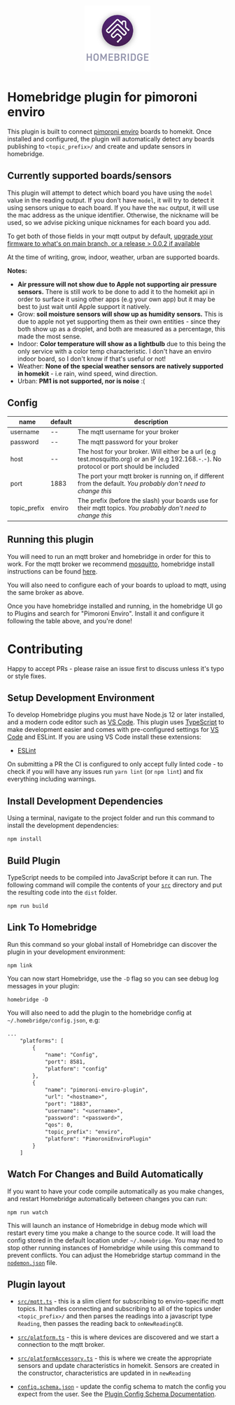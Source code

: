 
<p align="center">

<img src="https://github.com/homebridge/branding/raw/master/logos/homebridge-wordmark-logo-vertical.png" width="150">

</p>


# Homebridge plugin for pimoroni enviro

This plugin is built to connect [pimoroni enviro](https://github.com/pimoroni/enviro) boards to homekit. Once installed and configured, the plugin will automatically detect any boards publishing to `<topic_prefix>/` and create and update sensors in homebridge. 

## Currently supported boards/sensors

This plugin will attempt to detect which board you have using the `model` value in the reading output. If you don't have `model`, it will try to detect it using sensors unique to each board. If you have the `mac` output, it will use the mac address as the unique identifier. Otherwise, the nickname will be used, so we advise picking unique nicknames for each board you add.

To get both of those fields in your mqtt output by default, [upgrade your firmware to what's on main branch, or a release > 0.0.2 if available](https://github.com/pimoroni/enviro/blob/main/documentation/upgrading-firmware.md)

At the time of writing, grow, indoor, weather, urban are supported boards.

**Notes:** 
- **Air pressure will not show due to Apple not supporting air pressure sensors.** There is still work to be done to add it to the homekit api in order to surface it using other apps (e.g your own app) but it may be best to just wait until Apple support it natively.
- Grow: **soil moisture sensors will show up as humidity sensors.** This is due to apple not yet supporting them as their own entities - since they both show up as a droplet, and both are measured as a percentage, this made the most sense. 
- Indoor: **Color temperature will show as a lightbulb** due to this being the only service with a color temp characteristic. I don't have an enviro indoor board, so I don't know if that's useful or not!
- Weather: **None of the special weather sensors are natively supported in homekit** - i.e rain, wind speed, wind direction.
- Urban: **PM1 is not supported, nor is noise** :(

## Config

| name  | default  | description  |
|---|---|---|
| username  | --  | The mqtt username for your broker  |
| password  | --  | The mqtt password for your broker  |
| host  |  -- | The host for your broker. Will either be a url (e.g test.mosquitto.org) or an IP (e.g 192.168.-.-). No protocol or port should be included |
| port  | 1883 | The port your mqtt broker is running on, if different from the default. *You probably don't need to change this*  |
| topic_prefix  | enviro | The prefix (before the slash) your boards use for their mqtt topics. *You probably don't need to change this*  |



## Running this plugin
You will need to run an mqtt broker and homebridge in order for this to work. For the mqtt broker we recommend [mosquitto](https://mosquitto.org), homebridge install instructions can be found [here](https://homebridge.io).

You will also need to configure each of your boards to upload to mqtt, using the same broker as above.

Once you have homebridge installed and running, in the homebridge UI go to Plugins and search for "Pimoroni Enviro". Install it and configure it following the table above, and you're done!

# Contributing

Happy to accept PRs - please raise an issue first to discuss unless it's typo or style fixes. 
## Setup Development Environment

To develop Homebridge plugins you must have Node.js 12 or later installed, and a modern code editor such as [VS Code](https://code.visualstudio.com/). This plugin uses [TypeScript](https://www.typescriptlang.org/) to make development easier and comes with pre-configured settings for [VS Code](https://code.visualstudio.com/) and ESLint. If you are using VS Code install these extensions:

* [ESLint](https://marketplace.visualstudio.com/items?itemName=dbaeumer.vscode-eslint)

On submitting a PR the CI is configured to only accept fully linted code - to check if you will have any issues run `yarn lint` (or `npm lint`) and fix everything including warnings.

## Install Development Dependencies

Using a terminal, navigate to the project folder and run this command to install the development dependencies:

```
npm install
```

## Build Plugin

TypeScript needs to be compiled into JavaScript before it can run. The following command will compile the contents of your [`src`](./src) directory and put the resulting code into the `dist` folder.

```
npm run build
```

## Link To Homebridge

Run this command so your global install of Homebridge can discover the plugin in your development environment:

```
npm link
```

You can now start Homebridge, use the `-D` flag so you can see debug log messages in your plugin:

```
homebridge -D
```

You will also need to add the plugin to the homebridge config at `~/.homebridge/config.json`, e.g:
```
...
    "platforms": [
        {
            "name": "Config",
            "port": 8581,
            "platform": "config"
        },
        {
            "name": "pimoroni-enviro-plugin",
            "url": "<hostname>",
            "port": "1883",
            "username": "<username>",
            "password": "<password>",
            "qos": 0,
            "topic_prefix": "enviro",
            "platform": "PimoroniEnviroPlugin"
        }
    ]
```
## Watch For Changes and Build Automatically

If you want to have your code compile automatically as you make changes, and restart Homebridge automatically between changes you can run:

```
npm run watch
```

This will launch an instance of Homebridge in debug mode which will restart every time you make a change to the source code. It will load the config stored in the default location under `~/.homebridge`. You may need to stop other running instances of Homebridge while using this command to prevent conflicts. You can adjust the Homebridge startup command in the [`nodemon.json`](./nodemon.json) file.

## Plugin layout

* [`src/mqtt.ts`](./src/mqtt.ts) - this is a slim client for subscribing to enviro-specific mqtt topics. It handles connecting and subscribing to all of the topics under `<topic_prefix>/` and then parses the readings into a javascript type `Reading`, then passes the reading back to `onNewReadingCB`.

* [`src/platform.ts`](./src/platform.ts) - this is where devices are discovered and we start a connection to the mqtt broker.

* [`src/platformAccessory.ts`](./src/platformAccessory.ts) - this is where we create the appropriate sensors and update characteristics in homekit. Sensors are created in the constructor, characteristics are updated in in `newReading`

* [`config.schema.json`](./config.schema.json) - update the config schema to match the config you expect from the user. See the [Plugin Config Schema Documentation](https://developers.homebridge.io/#/config-schema).